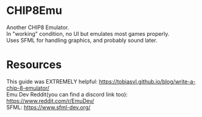 # CHIP8Emu
Another CHIP8 Emulator.</br>
In "working" condition, no UI but emulates most games properly.</br>
Uses SFML for handling graphics, and probably sound later.</br>

# Resources
This guide was EXTREMELY helpful: https://tobiasvl.github.io/blog/write-a-chip-8-emulator/ </br>
Emu Dev Reddit(you can find a discord link too): https://www.reddit.com/r/EmuDev/ </br>
SFML: https://www.sfml-dev.org/ </br>
